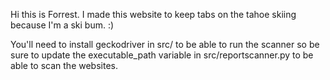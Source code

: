 Hi this is Forrest. I made this website to keep tabs on the tahoe skiing because I'm a ski bum. :)

You'll need to install geckodriver in src/ to be able to run the scanner so be sure to update the executable_path variable in src/reportscanner.py to be able to scan the websites.